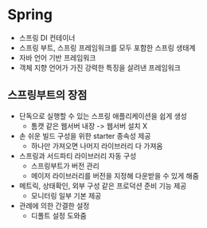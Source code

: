 # Spring
- 스프링 DI 컨테이너
- 스프링 부트, 스프링 프레임워크를 모두 포함한 스프링 생태계
- 자바 언어 기반 프레임워크
- 객체 지향 언어가 가진 강력한 특징을 살려낸 프레임워크
## 스프링부트의 장점
- 단독으로 실행할 수 있는 스프링 애플리케이션을 쉽게 생성
    - 톰캣 같은 웹서버 내장 -> 웹서버 설치 X
- 손 쉬운 빌드 구성을 위한 starter 종속성 제공
    - 하나만 가져오면 나머지 라이브러리 다 가져옴
- 스프링과 서드파티 라이브러리 자동 구성
    - 스프링부트가 버전 관리
    - 메이저 라이브러리를 버전을 지정해 다운받을 수 있게 해줌
- 메트릭, 상태확인, 외부 구성 같은 프로덕션 준비 기능 제공
    - 모니터링 일부 기본 제공
- 관례에 의한 간결한 설정
    - 디폴트 설정 도와줌

